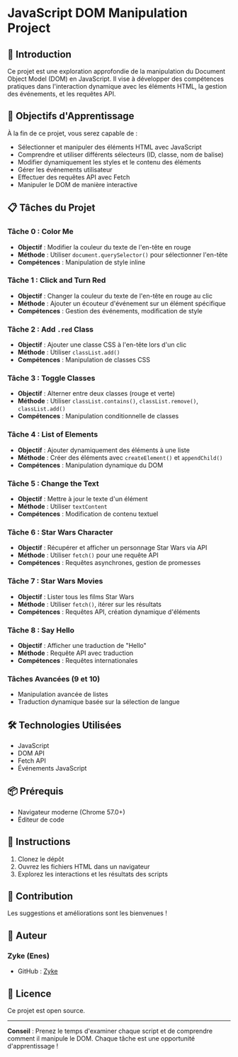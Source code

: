 # JavaScript DOM Manipulation Project

## 🚀 Introduction

Ce projet est une exploration approfondie de la manipulation du Document Object Model (DOM) en JavaScript. Il vise à développer des compétences pratiques dans l'interaction dynamique avec les éléments HTML, la gestion des événements, et les requêtes API.

## 🎯 Objectifs d'Apprentissage

À la fin de ce projet, vous serez capable de :

- Sélectionner et manipuler des éléments HTML avec JavaScript
- Comprendre et utiliser différents sélecteurs (ID, classe, nom de balise)
- Modifier dynamiquement les styles et le contenu des éléments
- Gérer les événements utilisateur
- Effectuer des requêtes API avec Fetch
- Manipuler le DOM de manière interactive

## 📋 Tâches du Projet

### Tâche 0 : Color Me

- **Objectif** : Modifier la couleur du texte de l'en-tête en rouge
- **Méthode** : Utiliser `document.querySelector()` pour sélectionner l'en-tête
- **Compétences** : Manipulation de style inline

### Tâche 1 : Click and Turn Red

- **Objectif** : Changer la couleur du texte de l'en-tête en rouge au clic
- **Méthode** : Ajouter un écouteur d'événement sur un élément spécifique
- **Compétences** : Gestion des événements, modification de style

### Tâche 2 : Add `.red` Class

- **Objectif** : Ajouter une classe CSS à l'en-tête lors d'un clic
- **Méthode** : Utiliser `classList.add()`
- **Compétences** : Manipulation de classes CSS

### Tâche 3 : Toggle Classes

- **Objectif** : Alterner entre deux classes (rouge et verte)
- **Méthode** : Utiliser `classList.contains()`, `classList.remove()`, `classList.add()`
- **Compétences** : Manipulation conditionnelle de classes

### Tâche 4 : List of Elements

- **Objectif** : Ajouter dynamiquement des éléments à une liste
- **Méthode** : Créer des éléments avec `createElement()` et `appendChild()`
- **Compétences** : Manipulation dynamique du DOM

### Tâche 5 : Change the Text

- **Objectif** : Mettre à jour le texte d'un élément
- **Méthode** : Utiliser `textContent`
- **Compétences** : Modification de contenu textuel

### Tâche 6 : Star Wars Character

- **Objectif** : Récupérer et afficher un personnage Star Wars via API
- **Méthode** : Utiliser `fetch()` pour une requête API
- **Compétences** : Requêtes asynchrones, gestion de promesses

### Tâche 7 : Star Wars Movies

- **Objectif** : Lister tous les films Star Wars
- **Méthode** : Utiliser `fetch()`, itérer sur les résultats
- **Compétences** : Requêtes API, création dynamique d'éléments

### Tâche 8 : Say Hello

- **Objectif** : Afficher une traduction de "Hello"
- **Méthode** : Requête API avec traduction
- **Compétences** : Requêtes internationales

### Tâches Avancées (9 et 10)

- Manipulation avancée de listes
- Traduction dynamique basée sur la sélection de langue

## 🛠 Technologies Utilisées

- JavaScript
- DOM API
- Fetch API
- Événements JavaScript

## 📦 Prérequis

- Navigateur moderne (Chrome 57.0+)
- Éditeur de code

## 🚦 Instructions

1. Clonez le dépôt
2. Ouvrez les fichiers HTML dans un navigateur
3. Explorez les interactions et les résultats des scripts

## 🤝 Contribution

Les suggestions et améliorations sont les bienvenues !

## 👤 Auteur

### Zyke (Enes)

- GitHub : [Zyke](https://github.com/ZykeLaDebrouille)

## 📄 Licence

Ce projet est open source.

---

**Conseil** : Prenez le temps d'examiner chaque script et de comprendre comment il manipule le DOM. Chaque tâche est une opportunité d'apprentissage !
